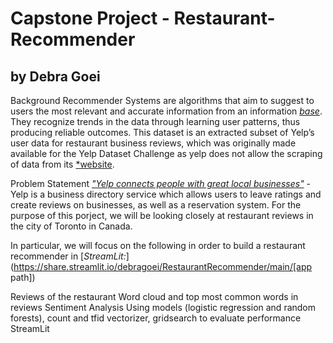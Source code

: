 # Capstone Project - Restaurant-Recommender
by Debra Goei
---
Background
Recommender Systems are algorithms that aim to suggest to users the most relevant and accurate information from an information [*base*](https://towardsdatascience.com/introduction-to-recommender-systems-6c66cf15ada). They recognize trends in the data through learning user patterns, thus producing reliable outcomes. This dataset is an extracted subset of Yelp’s user data for restaurant business reviews, which was originally made available for the Yelp Dataset Challenge as yelp does not allow the scraping of data from its [*website](https://www.yelp-support.com/article/Can-I-copy-or-scrape-data-from-the-Yelp-site?l=en_US).

Problem Statement
[*"Yelp connects people with great local businesses"*](https://www.yelp.com/about) - Yelp is a business directory service which allows users to leave ratings and create reviews on businesses, as well as a reservation system. For the purpose of this porject, we will be looking closely at restaurant reviews in the city of Toronto in Canada.

In particular, we will focus on the following in order to build a restaurant recommender in [*StreamLit:*](https://share.streamlit.io/debragoei/RestaurantRecommender/main/[app path])

Reviews of the restaurant
Word cloud and top most common words in reviews 
Sentiment Analysis
Using models (logistic regression and random forests), count and tfid vectorizer, gridsearch to evaluate performance
StreamLit